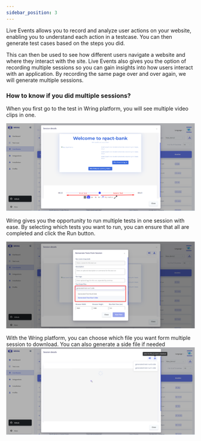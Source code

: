 ```yaml
---
sidebar_position: 3
---
```


Live Events allows you to record and analyze user actions on your website, enabling you to understand each action in a testcase. You can then generate test cases based on the steps you did.

 This can then be used to see how different users navigate a website and where they interact with the site. Live Events also gives you the option of recording multiple sessions so you can gain insights into how users interact with an application.
 By recording the same page over and over again, we will generate multiple sessions.

 ### How to know if you did multiple sessions?

When you first go to the test in Wring platform, you will see multiple video clips in one.

![Pageview](/img/pag2.png)

Wring gives you the opportunity to run multiple tests in one session with ease. By selecting which tests you want to run, you can ensure that all are completed and click the Run button. 

![Pageview](/img/pag3.png)

With the Wring platform, you can choose which file you want form multiple session to download. You can also generate a side file if needed
![Pageview](/img/pag4.png)
